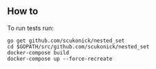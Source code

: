 ## How to 
To run tests run:

```
go get github.com/scukonick/nested_set
cd $GOPATH/src/github.com/scukonick/nested_set
docker-compose build
docker-compose up --force-recreate
```

